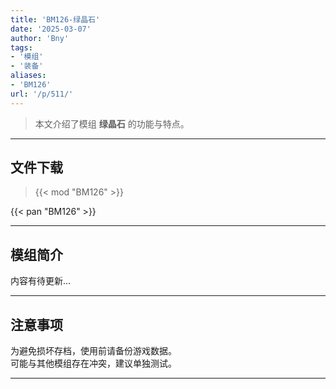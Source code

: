 ```yaml
---
title: 'BM126-绿晶石'
date: '2025-03-07'
author: 'Bny'
tags:
- '模组'
- '装备'
aliases:
- 'BM126'
url: '/p/511/'
---
```


> 本文介绍了模组 **绿晶石** 的功能与特点。

---

## 文件下载  

> {{< mod "BM126" >}}  

{{< pan "BM126" >}}  

---

## 模组简介

>  
内容有待更新...  

---

## 注意事项

>  
为避免损坏存档，使用前请备份游戏数据。  
可能与其他模组存在冲突，建议单独测试。  

---

